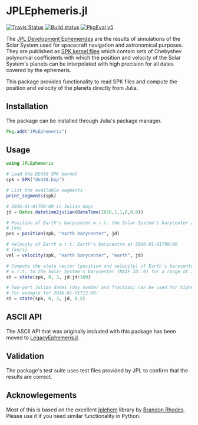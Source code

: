 JPLEphemeris.jl
===============

[![Travis Status](https://travis-ci.org/JuliaAstrodynamics/JPLEphemeris.jl.png)](https://travis-ci.org/JuliaAstrodynamics/JPLEphemeris.jl)
[![Build status](https://ci.appveyor.com/api/projects/status/2d9y5mcek1qxggg0?svg=true)](https://ci.appveyor.com/project/JuliaAstrodynamics/jplephemeris-jl)
[![PkgEval v5](http://pkg.julialang.org/badges/JPLEphemeris_0.5.svg)](http://pkg.julialang.org/?pkg=JPLEphemeris)

The [JPL Development Ephemerides][jpl] are the results of simulations of the Solar System used for spacecraft navigation and astronomical purposes. They are published as [SPK kernel files][spk] which contain sets of Chebyshev polynomial coefficients with which the position and velocity of the Solar System's planets can be interpolated with high precision for all dates covered by the ephemeris.

This package provides functionality to read SPK files and compute the position and velocity of the planets directly from Julia.

## Installation

The package can be installed through Julia's package manager.

```julia
Pkg.add("JPLEphemeris")
```

## Usage

```julia
using JPLEphemeris

# Load the DE430 SPK kernel
spk = SPK("de430.bsp")

# List the available segments
print_segments(spk)

# 2016-01-01T00:00 in Julian days
jd = Dates.datetime2julian(DateTime(2016,1,1,0,0,0))

# Position of Earth's barycenter w.r.t. the Solar System's barycenter at 2016-01-01T00:00
# [km]
pos = position(spk, "earth barycenter", jd)

# Velocity of Earth w.r.t. Earth's barycentre at 2016-01-01T00:00
# [km/s]
vel = velocity(spk, "earth barycenter", "earth", jd)

# Compute the state vector (position and velocity) of Earth's barycenter (NAIF ID: 3)
# w.r.t. to the Solar System's barycenter (NAIF ID: 0) for a range of Julian days
st = state(spk, 0, 3, jd:jd+100)

# Two-part Julian dates (day number and fraction) can be used for higher precision.
# For example for 2016-01-01T12:00:
st = state(spk, 0, 3, jd, 0.5)
```

## ASCII API

The ASCII API that was originally included with this package has been moved to [LegacyEphemeris.jl][legacy].

## Validation

The package's test suite uses test files provided by JPL to confirm that the results are correct.

## Acknowlegements
Most of this is based on the excellent [jplehem][jplephem] library by [Brandon Rhodes][br].
Please use it if you need similar functionality in Python.

[jpl]: http://en.wikipedia.org/wiki/Jet_Propulsion_Laboratory_Development_Ephemeris
[jplephem]: https://github.com/brandon-rhodes/python-jplephem
[jld]: https://github.com/JuliaLang/JLD.jl
[br]: https://github.com/brandon-rhodes
[spk]: http://naif.jpl.nasa.gov/pub/naif/generic_kernels/spk/
[legacy]: https://github.com/helgee/LegacyEphemeris.jl
